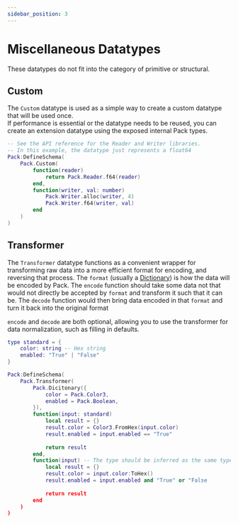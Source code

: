 ```yaml
---
sidebar_position: 3
---
```


# Miscellaneous Datatypes

These datatypes do not fit into the category of primitive or structural.

## Custom

The `Custom` datatype is used as a simple way to create a custom datatype that will be used once.  
If performance is essential or the datatype needs to be reused, you can create an extension datatype using the exposed internal Pack types.

```lua
-- See the API reference for the Reader and Writer libraries.
-- In this example, the datatype just represents a float64
Pack:DefineSchema(
    Pack.Custom(
        function(reader)
            return Pack.Reader.f64(reader)
        end,
        function(writer, val: number)
            Pack.Writer.alloc(writer, 4)
            Pack.Writer.f64(writer, val)
        end
    )
)
```

## Transformer

The `Transformer` datatype functions as a convenient wrapper for transforming raw data into a more efficient format for encoding, and reversing that process.
The `format` (usually a [Dictionary](Structures#dictionary)) is how the data will be encoded by Pack. 
The `encode` function should take some data not that would not directly be accepted by `format` and transform it such that it can be. 
The `decode` function would then bring data encoded in that `format` and turn it back into the original format

`encode` and `decode` are both optional, allowing you to use the transformer for data normalization, such as filling in defaults.

```lua
type standard = {
    color: string -- Hex string
    enabled: "True" | "False"
}

Pack:DefineSchema(
    Pack.Transformer(
        Pack.Dicitonary({
            color = Pack.Color3,
            enabled = Pack.Boolean,
        }),
        function(input: standard)
            local result = {}
            result.color = Color3.FromHex(input.color)
            result.enabled = input.enabled == "True"
            
            return result
        end,
        function(input) -- The type should be inferred as the same type as the dictionary
            local result = {}
            result.color = input.color:ToHex()
            result.enabled = input.enabled and "True" or "False
    
            return result
        end
    )
)
```

